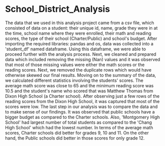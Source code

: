 # School_District_Analysis
The data that we used in this analysis project came from a csv file, which consisted of data on a student: their unique id, name, grade they were in at the time, school name where they were enrolled, their math and reading scores, the type of their school (Charter/Public) and school's budget. After importing the required libraries: pandas and os, data was collected into a 'student_df' named dataframe. Using this dataframe, we were able to proceed further with the analysis process. Next, we cleaned and prepared data which included removing the missing (Nan) values and it was observed that most of those missing values were either the math scores or the reading scores. Next, we removed the duplicate rows which would have otherwise skewed our final results. Moving on to the summary of the data, we calculated different statistics involving the students' scores. The average math score was close to 65 and the minimum reading score was 10.5 and the student's name who scored that was Matthew Thomas from Dixon High School (a Charter school). After observing just a few rows of the reading scores from the Dixon High School, it was captured that most of the scores were low. The last step in our analysis was to compare the data and to make sense of our findings. It was observed that public schools have a bigger budget as compared to the Charter schools. Also, 'Montgomery High School' had largest number of total students as compared to the 'Chang High School' which had the lowest number. In terms of the average math scores, Charter schools did better for grades 9, 10 and 11. On the other hand, the Public schools did better in those scores for only grade 12.   
